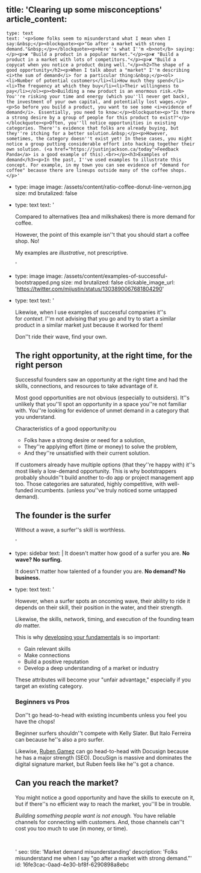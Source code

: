 title: 'Clearing up some misconceptions'
article_content:
  -
    type: text
    text: '<p>Some folks seem to misunderstand what I mean when I say:&nbsp;</p><blockquote><p>"Go after a market with strong demand."&nbsp;</p></blockquote><p>Here''s what I''m <b>not</b> saying:</p><p>✘ "Build a product in a popular market."</p><p>✘ "Build a product in a market with lots of competitors."</p><p>✘ "Build a copycat when you notice a product doing well."</p><h2>The shape of a good opportunity</h2><p>When I talk about a "market" I''m describing <i>the sum of demand</i> for a particular thing:&nbsp;</p><ol><li>Number of potential customers</li><li>How much they spend</li><li>The frequency at which they buy</li><li>Their willingness to pay</li></ol><p><b>Building a new product is an enormous risk.</b> You''re risking your time and energy (which you''ll never get back), the investment of your own capital, and potentially lost wages.</p><p>So before you build a product, you want to see some <i>evidence of demand</i>. Essentially, you need to know:</p><blockquote><p>"Is there a strong desire by a group of people for this product to exist?"</p></blockquote><p>Often, you''ll notice opportunities in existing categories. There''s evidence that folks are already buying, but they''re itching for a better solution.&nbsp;</p><p>However, sometimes, the category doesn''t exist yet! In these cases, you might notice a group putting considerable effort into hacking together their own solution. (<a href="https://justinjackson.ca/today">Feedback Panda</a> is a good example of this).<br></p><h3>Examples of demand</h3><p>In the past, I''ve used examples to illustrate this concept. For example, in my town you can see evidence of "demand for coffee" because there are lineups outside many of the coffee shops.</p>'
  -
    type: image
    image: /assets/content/ratio-coffee-donut-line-vernon.jpg
    size: md
    brutalized: false
  -
    type: text
    text: '<p>Compared to alternatives (tea and milkshakes) there is more demand for coffee.</p><p>However, the point of this example isn''t that you should start a coffee shop. No!&nbsp;</p><p>My examples are <i>illustrative</i>, not prescriptive.</p>'
  -
    type: image
    image: /assets/content/examples-of-successful-bootstrapped.png
    size: md
    brutalized: false
    clickable_image_url: 'https://twitter.com/mijustin/status/1303890067681804290'
  -
    type: text
    text: '<p>Likewise, when I use examples of successful companies it''s for&nbsp;<i>context</i>. I''m not advising that you go and try to start a similar product in a similar market just because it worked for them!&nbsp;</p><p>Don''t ride their wave, find your own.</p><h2>The right opportunity, at the right time, for the right person</h2><p>Successful founders saw an opportunity at the right time and had the skills, connections, and resources to take advantage of it.&nbsp;</p><p>Most good opportunities are not obvious (especially to outsiders). It''s unlikely that you''ll spot an opportunity in a space you''re not familiar with. You''re looking for evidence of unmet demand in a category that you understand.</p><p>Characteristics of a good opportunity:ou&nbsp;</p><ul><li>Folks have a strong desire or need for a solution,</li><li>They''re applying effort (time or money) to solve the problem,</li><li>And they''re unsatisfied with their current solution.</li></ul><p>If customers already have multiple options (that they''re happy with) it''s most likely a low-demand opportunity. This is why bootstrappers probably shouldn''t build another to-do app or project management app too. Those categories are saturated, highly competitive, with well-funded incumbents. (unless you''ve truly noticed some untapped demand).</p><h2>The founder is the surfer</h2><p>Without a wave, a surfer''s skill is worthless.</p>'
  -
    type: sidebar
    text: |
      It doesn't matter how good of a surfer you are. **No wave? No surfing.**
      
      It doesn't matter how talented of a founder you are. **No demand? No business.**
  -
    type: text
    text: '<p>However, when a surfer spots an oncoming wave, their ability to ride it depends on their skill, their position in the water, and their strength.<br></p><p>Likewise, the skills, network, timing, and execution of the founding team <i>do</i> matter.</p><p>This is why <a href="https://justinjackson.ca/surfing#fundamentals">developing your fundamentals</a> is so important:</p><ul><li>Gain relevant skills<br></li><li>Make connections</li><li>Build a positive reputation</li><li>Develop a deep understanding of a market or industry</li></ul><p>These attributes will become your "unfair advantage," especially if you target an existing category.</p><h3>Beginners vs Pros</h3><p>Don''t go head-to-head with existing incumbents unless you feel you have the chops!</p><p>Beginner surfers shouldn''t compete with Kelly Slater. But Italo Ferreira can because he''s also a pro surfer.</p><p>Likewise, <a href="https://www.docsketch.com/">Ruben Gamez</a> can go head-to-head with Docusign because he has a major strength (SEO). DocuSign is massive and dominates the digital signature market, but Ruben feels like he''s got a chance.</p><h2>Can you reach the market?</h2><p>You might notice a good opportunity and have the skills to execute on it, but if there''s no efficient way to reach the market, you''ll be in trouble.</p><p><i>Building something people want is not enough.</i>&nbsp;You have reliable channels for connecting with customers. And, those channels can''t cost you too much to use (in money, or time).</p><p><br></p>'
seo:
  title: 'Market demand misunderstanding'
  description: 'Folks misunderstand me when I say "go after a market with strong demand."'
id: 16fe3cac-0aad-4e30-bf8f-6290898a8ebc
